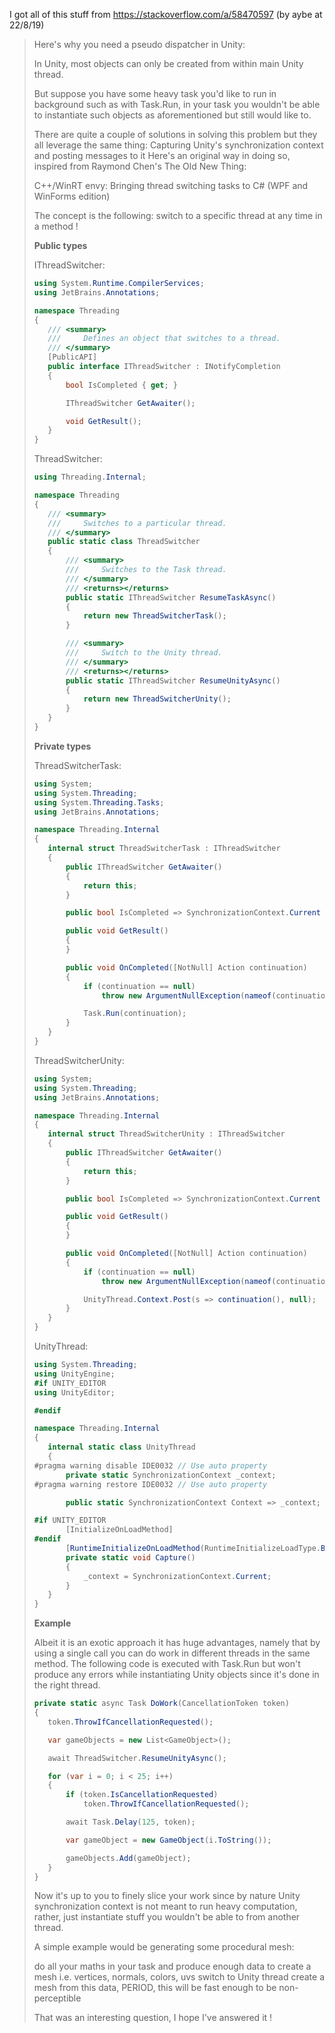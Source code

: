 ﻿I got all of this stuff from https://stackoverflow.com/a/58470597 (by aybe at 22/8/19)



>Here's why you need a pseudo dispatcher in Unity:
>
>In Unity, most objects can only be created from within main Unity thread.
>
>But suppose you have some heavy task you'd like to run in background such as with Task.Run, in your task you wouldn't be able to instantiate such objects as aforementioned but still would like to.
>
>There are quite a couple of solutions in solving this problem but they all leverage the same thing:
>Capturing Unity's synchronization context and posting messages to it
>Here's an original way in doing so, inspired from Raymond Chen's The Old New Thing:
>
>C++/WinRT envy: Bringing thread switching tasks to C# (WPF and WinForms edition)
>
>The concept is the following: switch to a specific thread at any time in a method !
>
>
>**Public types**
>
>IThreadSwitcher:
>
>```c#
>using System.Runtime.CompilerServices;
>using JetBrains.Annotations;
>
>namespace Threading
>{
>    /// <summary>
>    ///     Defines an object that switches to a thread.
>    /// </summary>
>    [PublicAPI]
>    public interface IThreadSwitcher : INotifyCompletion
>    {
>        bool IsCompleted { get; }
>
>        IThreadSwitcher GetAwaiter();
>
>        void GetResult();
>    }
>}
>```
>
>ThreadSwitcher:
>```c#
>using Threading.Internal;
>
>namespace Threading
>{
>    /// <summary>
>    ///     Switches to a particular thread.
>    /// </summary>
>    public static class ThreadSwitcher
>    {
>        /// <summary>
>        ///     Switches to the Task thread.
>        /// </summary>
>        /// <returns></returns>
>        public static IThreadSwitcher ResumeTaskAsync()
>        {
>            return new ThreadSwitcherTask();
>        }
>
>        /// <summary>
>        ///     Switch to the Unity thread.
>        /// </summary>
>        /// <returns></returns>
>        public static IThreadSwitcher ResumeUnityAsync()
>        {
>            return new ThreadSwitcherUnity();
>        }
>    }
>}
>
>```
>**Private types**
>
>ThreadSwitcherTask:
>```c#
>using System;
>using System.Threading;
>using System.Threading.Tasks;
>using JetBrains.Annotations;
>
>namespace Threading.Internal
>{
>    internal struct ThreadSwitcherTask : IThreadSwitcher
>    {
>        public IThreadSwitcher GetAwaiter()
>        {
>            return this;
>        }
>
>        public bool IsCompleted => SynchronizationContext.Current == null;
>
>        public void GetResult()
>        {
>        }
>
>        public void OnCompleted([NotNull] Action continuation)
>        {
>            if (continuation == null)
>                throw new ArgumentNullException(nameof(continuation));
>
>            Task.Run(continuation);
>        }
>    }
>}
>```
>
>ThreadSwitcherUnity:
>```c#
>using System;
>using System.Threading;
>using JetBrains.Annotations;
>
>namespace Threading.Internal
>{
>    internal struct ThreadSwitcherUnity : IThreadSwitcher
>    {
>        public IThreadSwitcher GetAwaiter()
>        {
>            return this;
>        }
>
>        public bool IsCompleted => SynchronizationContext.Current == UnityThread.Context;
>
>        public void GetResult()
>        {
>        }
>
>        public void OnCompleted([NotNull] Action continuation)
>        {
>            if (continuation == null)
>                throw new ArgumentNullException(nameof(continuation));
>
>            UnityThread.Context.Post(s => continuation(), null);
>        }
>    }
>}
>```
>
>UnityThread:
>```c#
>using System.Threading;
>using UnityEngine;
>#if UNITY_EDITOR
>using UnityEditor;
>
>#endif
>
>namespace Threading.Internal
>{
>    internal static class UnityThread
>    {
>#pragma warning disable IDE0032 // Use auto property
>        private static SynchronizationContext _context;
>#pragma warning restore IDE0032 // Use auto property
>
>        public static SynchronizationContext Context => _context;
>
>#if UNITY_EDITOR
>        [InitializeOnLoadMethod]
>#endif
>        [RuntimeInitializeOnLoadMethod(RuntimeInitializeLoadType.BeforeSceneLoad)]
>        private static void Capture()
>        {
>            _context = SynchronizationContext.Current;
>        }
>    }
>}
>```
>
>**Example**
>
>Albeit it is an exotic approach it has huge advantages, namely that by using a single call you can do work in different threads in the same method. The following code is executed with Task.Run but won't produce any errors while instantiating Unity objects since it's done in the right thread.
>```c#
>private static async Task DoWork(CancellationToken token)
>{
>    token.ThrowIfCancellationRequested();
>
>    var gameObjects = new List<GameObject>();
>
>    await ThreadSwitcher.ResumeUnityAsync();
>
>    for (var i = 0; i < 25; i++)
>    {
>        if (token.IsCancellationRequested)
>            token.ThrowIfCancellationRequested();
>
>        await Task.Delay(125, token);
>
>        var gameObject = new GameObject(i.ToString());
>
>        gameObjects.Add(gameObject);
>    }
>}
>```
>
>Now it's up to you to finely slice your work since by nature Unity synchronization context is not meant to run heavy computation, rather, just instantiate stuff you wouldn't be able to from another thread.
>
>A simple example would be generating some procedural mesh:
>
>    do all your maths in your task and produce enough data to create a mesh
>        i.e. vertices, normals, colors, uvs
>    switch to Unity thread
>        create a mesh from this data, PERIOD, this will be fast enough to be non-perceptible
>
>That was an interesting question, I hope I've answered it !